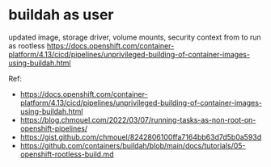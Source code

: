 # buildah as user

updated image, storage driver, volume mounts, security context from to run as rootless https://docs.openshift.com/container-platform/4.13/cicd/pipelines/unprivileged-building-of-container-images-using-buildah.html

Ref:
- https://docs.openshift.com/container-platform/4.13/cicd/pipelines/unprivileged-building-of-container-images-using-buildah.html
- https://blog.chmouel.com/2022/03/07/running-tasks-as-non-root-on-openshift-pipelines/
- https://gist.github.com/chmouel/8242806100ffa7164bb63d7d5b0a593d
- https://github.com/containers/buildah/blob/main/docs/tutorials/05-openshift-rootless-build.md
